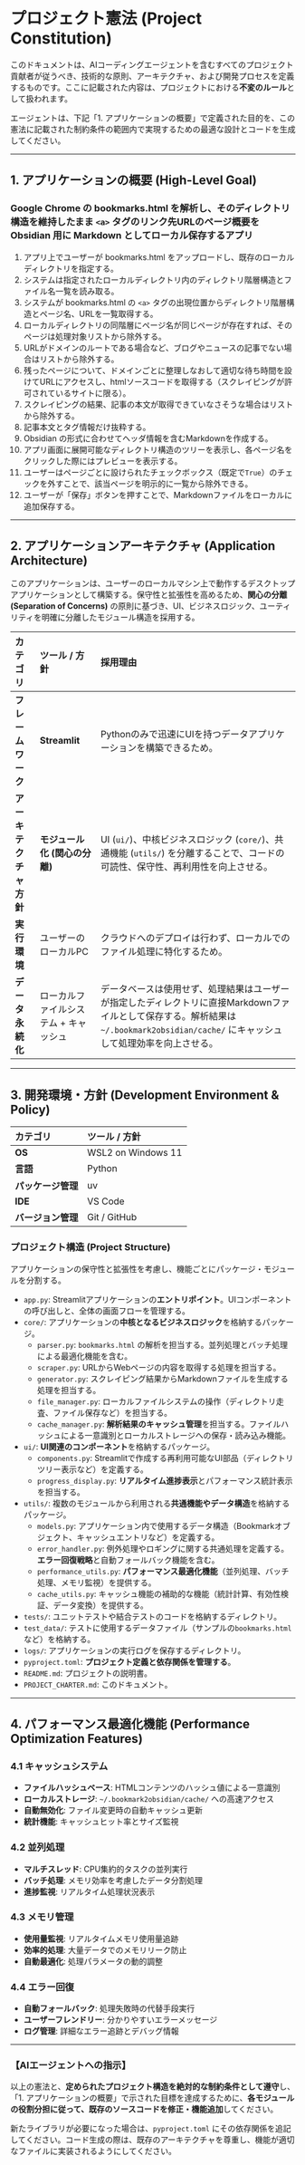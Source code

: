 # プロジェクト憲法 (Project Constitution)

このドキュメントは、AIコーディングエージェントを含むすべてのプロジェクト貢献者が従うべき、技術的な原則、アーキテクチャ、および開発プロセスを定義するものです。ここに記載された内容は、プロジェクトにおける**不変のルール**として扱われます。

エージェントは、下記「1. アプリケーションの概要」で定義された目的を、この憲法に記載された制約条件の範囲内で実現するための最適な設計とコードを生成してください。

---

## 1. アプリケーションの概要 (High-Level Goal)

### Google Chrome の bookmarks.html を解析し、そのディレクトリ構造を維持したまま `<a>` タグのリンク先URLのページ概要を Obsidian 用に Markdown としてローカル保存するアプリ

1. アプリ上でユーザーが bookmarks.html をアップロードし、既存のローカルディレクトリを指定する。
2. システムは指定されたローカルディレクトリ内のディレクトリ階層構造とファイル名一覧を読み取る。
3. システムが bookmarks.html の `<a>` タグの出現位置からディレクトリ階層構造とページ名、URLを一覧取得する。
4. ローカルディレクトリの同階層にページ名が同じページが存在すれば、そのページは処理対象リストから除外する。
5. URLがドメインのルートである場合など、ブログやニュースの記事でない場合はリストから除外する。
6. 残ったページについて、ドメインごとに整理しなおして適切な待ち時間を設けてURLにアクセスし、htmlソースコードを取得する（スクレイピングが許可されているサイトに限る）。
7. スクレイピングの結果、記事の本文が取得できていなさそうな場合はリストから除外する。
8. 記事本文とタグ情報だけ抜粋する。
9. Obsidian の形式に合わせてヘッダ情報を含むMarkdownを作成する。
10. アプリ画面に展開可能なディレクトリ構造のツリーを表示し、各ページ名をクリックした際にはプレビューを表示する。
11. ユーザーはページごとに設けられたチェックボックス（既定で`True`）のチェックを外すことで、該当ページを明示的に一覧から除外できる。
12. ユーザーが「保存」ボタンを押すことで、Markdownファイルをローカルに追加保存する。

---

## 2. アプリケーションアーキテクチャ (Application Architecture)

このアプリケーションは、ユーザーのローカルマシン上で動作するデスクトップアプリケーションとして構築する。保守性と拡張性を高めるため、**関心の分離 (Separation of Concerns)** の原則に基づき、UI、ビジネスロジック、ユーティリティを明確に分離したモジュール構造を採用する。

| カテゴリ               | ツール / 方針                         | 採用理由                                                                                                                                                                              |
| :--------------------- | :------------------------------------ | :------------------------------------------------------------------------------------------------------------------------------------------------------------------------------------ |
| **フレームワーク**     | **Streamlit**                         | Pythonのみで迅速にUIを持つデータアプリケーションを構築できるため。                                                                                                                    |
| **アーキテクチャ方針** | **モジュール化 (関心の分離)**         | UI (`ui/`)、中核ビジネスロジック (`core/`)、共通機能 (`utils/`) を分離することで、コードの可読性、保守性、再利用性を向上させる。                                                      |
| **実行環境**           | ユーザーのローカルPC                  | クラウドへのデプロイは行わず、ローカルでのファイル処理に特化するため。                                                                                                                |
| **データ永続化**       | ローカルファイルシステム + キャッシュ | データベースは使用せず、処理結果はユーザーが指定したディレクトリに直接Markdownファイルとして保存する。解析結果は `~/.bookmark2obsidian/cache/` にキャッシュして処理効率を向上させる。 |

---

## 3. 開発環境・方針 (Development Environment & Policy)

| カテゴリ           | ツール / 方針      |
| :----------------- | :----------------- |
| **OS**             | WSL2 on Windows 11 |
| **言語**           | Python             |
| **パッケージ管理** | uv                 |
| **IDE**            | VS Code            |
| **バージョン管理** | Git / GitHub       |

### プロジェクト構造 (Project Structure)

アプリケーションの保守性と拡張性を考慮し、機能ごとにパッケージ・モジュールを分割する。

* `app.py`: Streamlitアプリケーションの**エントリポイント**。UIコンポーネントの呼び出しと、全体の画面フローを管理する。
* `core/`: アプリケーションの**中核となるビジネスロジック**を格納するパッケージ。
  * `parser.py`: `bookmarks.html` の解析を担当する。並列処理とバッチ処理による最適化機能を含む。
  * `scraper.py`: URLからWebページの内容を取得する処理を担当する。
  * `generator.py`: スクレイピング結果からMarkdownファイルを生成する処理を担当する。
  * `file_manager.py`: ローカルファイルシステムの操作（ディレクトリ走査、ファイル保存など）を担当する。
  * `cache_manager.py`: **解析結果のキャッシュ管理**を担当する。ファイルハッシュによる一意識別とローカルストレージへの保存・読み込み機能。
* `ui/`: **UI関連のコンポーネント**を格納するパッケージ。
  * `components.py`: Streamlitで作成する再利用可能なUI部品（ディレクトリツリー表示など）を定義する。
  * `progress_display.py`: **リアルタイム進捗表示**とパフォーマンス統計表示を担当する。
* `utils/`: 複数のモジュールから利用される**共通機能やデータ構造**を格納するパッケージ。
  * `models.py`: アプリケーション内で使用するデータ構造（Bookmarkオブジェクト、キャッシュエントリなど）を定義する。
  * `error_handler.py`: 例外処理やロギングに関する共通処理を定義する。**エラー回復戦略**と自動フォールバック機能を含む。
  * `performance_utils.py`: **パフォーマンス最適化機能**（並列処理、バッチ処理、メモリ監視）を提供する。
  * `cache_utils.py`: キャッシュ機能の補助的な機能（統計計算、有効性検証、データ変換）を提供する。
* `tests/`: ユニットテストや結合テストのコードを格納するディレクトリ。
* `test_data/`: テストに使用するデータファイル（サンプルの`bookmarks.html`など）を格納する。
* `logs/`: アプリケーションの実行ログを保存するディレクトリ。
* `pyproject.toml`: **プロジェクト定義と依存関係を管理する**。
* `README.md`: プロジェクトの説明書。
* `PROJECT_CHARTER.md`: このドキュメント。

---

## 4. パフォーマンス最適化機能 (Performance Optimization Features)

### 4.1 キャッシュシステム
- **ファイルハッシュベース**: HTMLコンテンツのハッシュ値による一意識別
- **ローカルストレージ**: `~/.bookmark2obsidian/cache/` への高速アクセス
- **自動無効化**: ファイル変更時の自動キャッシュ更新
- **統計機能**: キャッシュヒット率とサイズ監視

### 4.2 並列処理
- **マルチスレッド**: CPU集約的タスクの並列実行
- **バッチ処理**: メモリ効率を考慮したデータ分割処理
- **進捗監視**: リアルタイム処理状況表示

### 4.3 メモリ管理
- **使用量監視**: リアルタイムメモリ使用量追跡
- **効率的処理**: 大量データでのメモリリーク防止
- **自動最適化**: 処理パラメータの動的調整

### 4.4 エラー回復
- **自動フォールバック**: 処理失敗時の代替手段実行
- **ユーザーフレンドリー**: 分かりやすいエラーメッセージ
- **ログ管理**: 詳細なエラー追跡とデバッグ情報

---

### **【AIエージェントへの指示】**

以上の憲法と、**定められたプロジェクト構造を絶対的な制約条件として遵守**し、「1. アプリケーションの概要」で示された目標を達成するために、**各モジュールの役割分担に従って、既存のソースコードを修正・機能追加**してください。

新たライブラリが必要になった場合は、`pyproject.toml` にその依存関係を追記してください。コード生成の際は、既存のアーキテクチャを尊重し、機能が適切なファイルに実装されるようにしてください。
